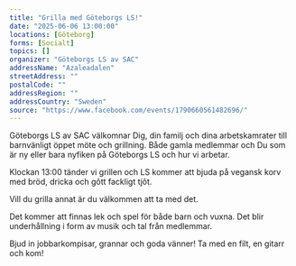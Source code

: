 ```yaml
---
title: "Grilla med Göteborgs LS!"
date: "2025-06-06 13:00:00"
locations: [Göteborg]
forms: [Socialt]
topics: []
organizer: "Göteborgs LS av SAC"
addressName: "Azaleadalen"
streetAddress: ""
postalCode: ""
addressRegion: ""
addressCountry: "Sweden"
source: "https://www.facebook.com/events/1790660561482696/"
---
```

Göteborgs LS av SAC välkomnar Dig, din familj och dina arbetskamrater till barnvänligt öppet möte och grillning. Både gamla medlemmar och Du som är ny eller bara nyfiken på Göteborgs LS och hur vi arbetar.

Klockan 13:00 tänder vi grillen och LS kommer att bjuda på vegansk korv med bröd, dricka och gôtt fackligt tjôt.

Vill du grilla annat är du välkommen att ta med det.

Det kommer att finnas lek och spel för både barn och vuxna. Det blir underhållning i form av musik och tal från medlemmar.

Bjud in jobbarkompisar, grannar och goda vänner! Ta med en filt, en gitarr och kom!
